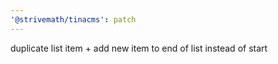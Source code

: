 ```yaml
---
'@strivemath/tinacms': patch
---
```


duplicate list item + add new item to end of list instead of start
